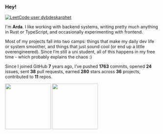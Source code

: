 ### Hey!

[![LeetCode user dybdeskarphet](https://img.shields.io/badge/dynamic/json?style=flat-square&labelColor=141318&color=c8bfff&label=solved&query=solved&url=https%3A%2F%2Fleetcode-badge.vercel.app%2Fapi%2Fusers%2Fdybdeskarphet&logo=leetcode&logoColor=yellow)](https://leetcode.com/dybdeskarphet/)

I'm **Arda**. I like working with backend systems, writing pretty much anything in Rust or TypeScript, and occasionally experimenting with frontend.

Most of my projects fall into two camps: things that make my daily dev life or system smoother, and things that just sound cool (or end up a little overengineered). Since I’m still a uni student, all of this happens in my free time - which probably explains the chaos :)

Since I joined GitHub **7** years ago, I’ve pushed **1763** commits, opened **24** issues, sent **38** pull requests, earned **280** stars across **36** projects, contributed to **11** repos.

<img height=150 align='center' src="https://github-readme-stats.vercel.app/api/top-langs/?username=dybdeskarphet&title_color=e5dff9&text_color=c9c5d0&bg_color=141318&layout=compact&hide_border=true&exclude_repo=dotfiles,dybdeskarphet.github.io,xcorners,ranger_devicons"/> <img height=150 align='center' src='https://github-readme-stats.vercel.app/api?username=dybdeskarphet&show_icons=true&title_color=e5dff9&text_color=c9c5d0&bg_color=141318&icon_color=c8bfff&hide_border=true'/>
